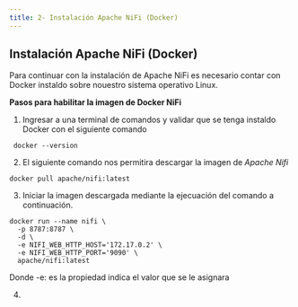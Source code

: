 ```yaml
---
title: 2- Instalación Apache NiFi (Docker)
---
```

## Instalación Apache NiFi (Docker)

Para continuar con la instalación de Apache NiFi es necesario contar con Docker instaldo sobre nouestro sistema operativo Linux.

**Pasos para habilitar la imagen de Docker NiFi**

1. Ingresar a una terminal de comandos y validar que se tenga instaldo Docker con el siguiente comando

```
 docker --version

```

2. El siguiente comando nos permitira descargar la imagen de *Apache Nifi*

```
docker pull apache/nifi:latest

```

3. Iniciar la imagen descargada mediante la ejecuación del comando a continuación.

```
docker run --name nifi \
  -p 8787:8787 \
  -d \
  -e NIFI_WEB_HTTP_HOST='172.17.0.2' \
  -e NIFI_WEB_HTTP_PORT='9090' \
  apache/nifi:latest

```
Donde -e: es la propiedad indica el valor que se le asignara 

4. 